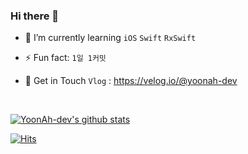 ### Hi there 👋 

 - 🌱 I’m currently learning `iOS` `Swift` `RxSwift` 
 
 - ⚡ Fun fact: `1일 1커밋`
 
 - 🙌 Get in Touch `Vlog`  : https://velog.io/@yoonah-dev

<br>

[![YoonAh-dev's github stats](https://github-readme-stats.vercel.app/api?username=YoonAh-dev&show_icons=true&theme=buefy)](https://github.com/YoonAh-dev/github-readme-stats)

[![Hits](https://hits.seeyoufarm.com/api/count/incr/badge.svg?url=https%3A%2F%2Fgithub.com%2FYoonAh-dev&count_bg=%23A670BE&title_bg=%23BEBCBC&icon=&icon_color=%23C2C2C2&title=hits&edge_flat=false)](https://hits.seeyoufarm.com)


<!--
**YoonAh-dev/YoonAh-dev** is a ✨ _special_ ✨ repository because its `README.md` (this file) appears on your GitHub profile.

Here are some ideas to get you started:

- 🔭 I’m currently working on ...
- 🌱 I’m currently learning ...
- 👯 I’m looking to collaborate on ...
- 🤔 I’m looking for help with ...
- 💬 Ask me about ...
- 📫 How to reach me: ...
- 😄 Pronouns: ...
- ⚡ Fun fact: ...
-->
